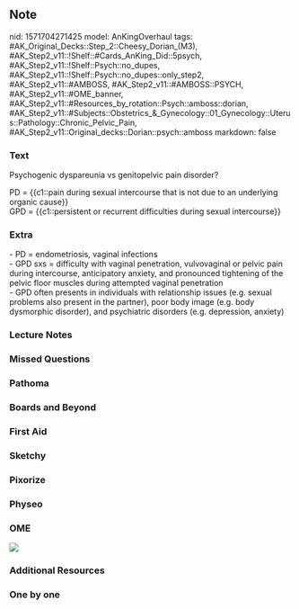 ## Note
nid: 1571704271425
model: AnKingOverhaul
tags: #AK_Original_Decks::Step_2::Cheesy_Dorian_(M3), #AK_Step2_v11::!Shelf::#Cards_AnKing_Did::5psych, #AK_Step2_v11::!Shelf::Psych::no_dupes, #AK_Step2_v11::!Shelf::Psych::no_dupes::only_step2, #AK_Step2_v11::#AMBOSS, #AK_Step2_v11::#AMBOSS::PSYCH, #AK_Step2_v11::#OME_banner, #AK_Step2_v11::#Resources_by_rotation::Psych::amboss::dorian, #AK_Step2_v11::#Subjects::Obstetrics_&_Gynecology::01_Gynecology::Uterus::Pathology::Chronic_Pelvic_Pain, #AK_Step2_v11::Original_decks::Dorian::psych::amboss
markdown: false

### Text
Psychogenic dyspareunia vs genitopelvic pain disorder?
<div>
  PD = {{c1::pain during sexual intercourse that is not due to an
  underlying organic cause}}
</div>
<div>
  GPD = {{c1::persistent or recurrent difficulties during sexual
  intercourse}}
</div>

### Extra
<div>
  - PD = endometriosis, vaginal infections
</div>
<div>
  - GPD sxs = difficulty with vaginal penetration, vulvovaginal or
  pelvic pain during intercourse, anticipatory anxiety, and
  pronounced tightening of the pelvic floor muscles during
  attempted vaginal penetration
</div>
<div>
  - GPD often presents in individuals with relationship issues
  (e.g. sexual problems also present in the partner), poor body
  image (e.g. body dysmorphic disorder), and psychiatric disorders
  (e.g. depression, anxiety)
</div>

### Lecture Notes


### Missed Questions


### Pathoma


### Boards and Beyond


### First Aid


### Sketchy


### Pixorize


### Physeo


### OME
<div class="ome-widget">
  <a href="https://onlinemeded.org?ref=anki"><img src=
  "_OME_AnkiFlashcards_General_7.png"></a>
</div>

### Additional Resources


### One by one

